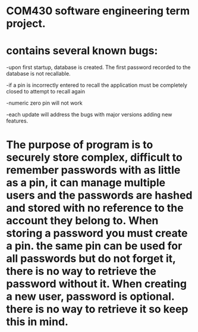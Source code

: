 # COM430 software engineering term project.
# contains several known bugs:
  -upon first startup, database is created.  The first password recorded to the database is not recallable.
  
  -if a pin is incorrectly entered to recall the application must be completely closed to attempt to recall again
  
  -numeric zero pin will not work
  
  -each update will address the bugs with major versions adding new features.

# The purpose of program is to securely store complex, difficult to remember passwords with as little as a pin, it can manage multiple users and the passwords are hashed and stored with no reference to the account they belong to.  When storing a password you must create a pin.  the same pin can be used for all passwords but do not forget it, there is no way to retrieve the password without it.  When creating a new user, password is optional.  there is no way to retrieve it so keep this in mind.
